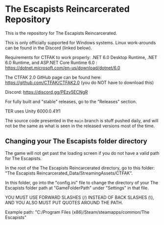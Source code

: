 # The Escapists Reincarcerated Repository

This is the repository for The Escapists Reincarcerated.

This is only officially supported for Windows systems. Linux work-arounds can be found in the Discord (linked below).

Requirements for CTFAK to work properly: 
.NET 6.0 Desktop Runtime, .NET 6.0 Runtime, and ASP.NET Core Runtime 6.0 : https://dotnet.microsoft.com/en-us/download/dotnet/6.0

The CTFAK 2.0 GitHub page can be found here: https://github.com/CTFAK/CTFAK2.0 (you do NOT have to download this)

Discord: https://discord.gg/PEzv5ECNgR

For fully built and "stable" releases, go to the "Releases" section.

TER uses Unity 6000.0.41f1

The source code presented in the ```main``` branch is stuff pushed daily, and will not be the same as what is seen in the released versions most of the time.

## Changing your The Escapists folder directory

The game will not get past the loading screen if you do not have a valid path for The Escapists.

In the root of the The Escapists Reincarcerated directory, go to this folder: "The Escapists Reincarcerated_Data/StreamingAssets/CTFAK".

In this folder, go into the "config.ini" file to change the directory of your The Escapists folder path at "GameFolderPath" under "Settings" in that file. 

YOU MUST USE FORWARD SLASHES (/) INSTEAD OF BACK SLASHES (\\), AND YOU ALSO MUST PUT QUOTES AROUND THE PATH.

Example path: "C:/Program Files (x86)/Steam/steamapps/common/The Escapists"
